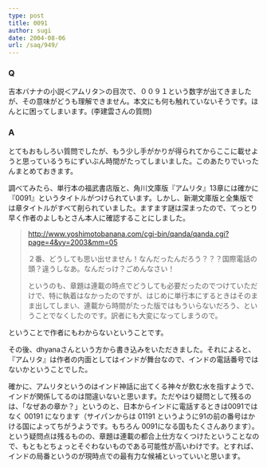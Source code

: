 ```yaml
---
type: post
title: 0091
author: sugi
date: 2004-08-06
url: /saq/949/
---
```

### Q

吉本バナナの小説＜アムリタ＞の目次で、００９１という数字が出てきましたが、その意味がどうも理解できません。本文にも何も触れていないそうです。ほんとに困ってしまいます。(李建雲さんの質問)

### A

とてもおもしろい質問でしたが、もう少し手がかりが得られてからここに載せようと思っているうちにずいぶん時間がたってしまいました。このあたりでいったんまとめておきます。

調べてみたら、単行本の福武書店版と、角川文庫版『アムリタ』13章には確かに『0091』というタイトルがつけられています。しかし、新潮文庫版と全集版では章タイトルがすべて削られていました。ますます謎は深まったので、てっとり早く作者のよしもとさん本人に確認することにしました。

> <a href="http://www.yoshimotobanana.com/cgi-bin/qanda/qanda.cgi?page=4&yy=2003&mm=05" onclick="_gaq.push(['_trackEvent', 'outbound-article', 'http://www.yoshimotobanana.com/cgi-bin/qanda/qanda.cgi?page=4&yy=2003&mm=05', 'http://www.yoshimotobanana.com/cgi-bin/qanda/qanda.cgi?page=4&yy=2003&mm=05']);" >http://www.yoshimotobanana.com/cgi-bin/qanda/qanda.cgi?page=4&yy=2003&mm=05</a>
> 
> ２番、どうしても思い出せません！なんだったんだろう？？？国際電話の頭？違うしなあ。なんだっけ？ごめんなさい！
> 
> というのも、章題は連載の時点でどうしても必要だったのでつけていただけで、特に執着はなかったのですが、はじめに単行本にするときはそのまま出してしまい、連載から時間がたった版ではもういらないだろう、ということでなくしたのです。訳者にも大変になってしまうので。

ということで作者にもわからないということです。

その後、dhyanaさんという方から書き込みをいただきました。それによると、『アムリタ』は作者の内面としてはインドが舞台なので、インドの電話番号ではないかということでした。

確かに、アムリタというのはインド神話に出てくる神々が飲む水を指すようで、インドが関係してるのは間違いないと思います。ただやはり疑問として残るのは、「なぜあの章か？」というのと、日本からインドに電話するときは0091ではなく 00191 になります（サイパンからは 01191 というように91の前の番号はかける国によってちがうようです。もちろん 0091になる国もたくさんあります）。という疑問点は残るものの、章題は連載の都合上仕方なくつけたということなので、もともとちょっとそぐわないものである可能性が高いわけです。とすれば、インドの局番というのが現時点での最有力な候補といっていいと思います。

